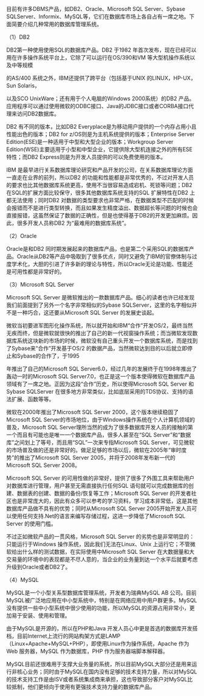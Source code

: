 目前有许多DBMS产品，如DB2、Oracle、Microsoft SQL Server、Sybase SQLServer、Informix、MySQL等，它们在数据库市场上各自占有一席之地。下面简要介绍几种常用的数据库管理系统。
（1）DB2
DB2第一种使用使用SQL的数据库产品。DB2 于1982 年首次发布，现在已经可以用在许多操作系统平台上，它除了可以运行在OS/390和VM 等大型机操作系统以及中等规模
的AS/400 系统之外，IBM还提供了跨平台（包括基于UNIX 的LINUX，HP-UX，Sun Solaris，
以及SCO UnixWare；还有用于个人电脑的Windows 2000系统）的DB2 产品。应用程序可以通过使用微软的ODBC接口、Java的JDBC接口或者CORBA接口代理来访问DB2数据库。
DB2 有不同的版本，比如DB2 Everyplace是为移动用户提供的一个内存占用小且性能出色的版本；DB2 for z/OS则是为主机系统提供的版本；Enterprise Server Edition(ESE)是一种适用于中型和大型企业的版本；Workgroup Server Edition(WSE)主要适用于小型和中型企业，它提供除大型机连接之外的所有ESE 特性；而DB2 Express则是为开发人员提供的可以免费使用的版本。
IBM 是最早进行关系数据库理论研究和产品开发的公司，在关系数据库理论方面一直走在业界的前列，所以DB2 的功能和性能都是非常优秀的，不过对开发人员的要求也比其他数据库系统更高，使用不当很容易造成宕机、死锁等问题；DB2 在SQL的扩展方面比较保守，很多其他数据库系统支持的SQL 扩展特性在DB2 上都无法使用；同时DB2 对数据的类型要求也非常严格，在数据类型不匹配的时候会报错而不是进行类型转换，而且如果发生精度溢出、数据超长等问题的时候也会直接报错，这虽然保证了数据的正确性，但是也使得基于DB2的开发更加麻烦。因此，很多开发人员称DB2 为“最难用的数据库系统”。
（2）Oracle
Oracle是和DB2 同时期发展起来的数据库产品，也是第二个采用SQL的数据库产品。Oracle从DB2等产品中吸取到了很多优点，同时又避免了IBM的官僚体制与过度学术化，大胆的引进了许多新的理论与特性，所以Oracle无论是功能、性能还是可用性都是非常好的。
（3）Microsoft SQL Server
Microsoft SQL Server 是微软推出的一款数据库产品。细心的读者也许已经发现我们前面提到了另外一个名字非常相似的Sybase SQLServer，这里的名字相似并不是一种巧合，这还要从Microsoft SQL Server 的发展史谈起。
微软当初要进军图形化操作系统，所以就开始和IBM“合作”开发OS/2，最终当然无疾而终，但是微软就很快的推出了自己的新一代视窗操作系统；而当微软发现数据库系统这块新的市场的时候，微软没有自己重头开发一个数据库系统，而是找到了Sybase来“合作”开发基于OS/2 的数据产品，当然微软达到目的以后就立即停止和Sybase的合作了，于1995
年推出了自己的Microsoft SQL Server6.0，经过几年的发展终于在1998年推出了轰动一时的Microsoft SQL Server7.0，也正是这一个版本使得微软在数据库产品领域有了一席之地。正因为这段“合作”历史，所以使得Microsoft SQL Server 和Sybase SQLServer 在很多地方非常类似，比如底层采用的TDS协议、支持的语法扩展、函数等等。
微软在2000年推出了Microsoft SQL Server 2000，这个版本继续稳固了Microsoft SQL Server的市场地位，由于Windows操作系统在个人计算机领域的普及，Microsoft SQL Server理所当然的成为了很多数据库开发人员的接触的第一个而且有可能也是唯一一个数据库产品，很多人甚至在“SQL Server”和“数据库”之间划上了等号，而且用“SQL”一次来专指Microsoft SQL Server，可见微软的市场普及做的还是非常好的。做足足够的市场以后，微软在2005年“审时度势”的推出了Microsoft SQL Server 2005，并将于2008年发布新一代的Microsoft SQL Server 2008。
Microsoft SQL Server 的可用性做的非常好，提供了很多了外围工具来帮助用户对数据库进行管理，用户甚至无需直接执行任何SQL 语句就可以完成数据库的创建、数据表的创建、数据的备份/恢复等工作；Microsoft SQL Server 的开发者社区也是非常庞大的，因此有众多可以参考的学习资料，学习成本非常低，这是其他数据库产品做不具有的优势；同时从Microsoft SQL Server 2005开始开发人员可以使用任何支持.Net的语言来编写存储过程，这进一步降低了Microsoft SQL Server 的使用门槛。
不过正如微软产品的一贯风格，Microsoft SQL Server 的劣势也是非常明显的：只能运行于Windows 操作系统，因此我们无法在Linux、Unix 上运行它；不管微软给出什么样的测试数据，在实际使用中Microsoft SQL Server 在大数据量和大交易量的环境中的表现都是不尽人意的，当企业的业务量到达一个水平后就要考虑升级到Oracle或者DB2了。
（4）MySQL
MySQL是一个小型关系型数据库管理系统，开发者为瑞典MySQL AB 公司。目前MySQL被广泛地应用在中小型系统中，特别是在网络应用中用户群更多。MySQL 没有提供一些中小型系统中很少使用的功能，所以MySQL的资源占用非常小，更加易于安装、使用和管理。
由于MySQL是开源的，所以在PHP和Java 开发人员心中更是首选的数据库开发搭档，目前Internet上流行的网站构架方式是LAMP（Linux+Apache+MySQL+PHP），即使用Linux作为操作系统，Apache 作为Web 服务器，MySQL 作为数据库，PHP 作为服务器端脚本解释器。
MySQL目前还很难用于支撑大业务量的系统，所以目前MySQL大部分还是用来运行非核心业务；同时由于MySQL在国内没有足够的技术支持力量，所以对MySQL的技术支持工作是由ISV或者系统集成商来承担，这也导致部分客户对MySQL比较抵制，他们更倾向于使用有更强技术支持力量的数据库产品。